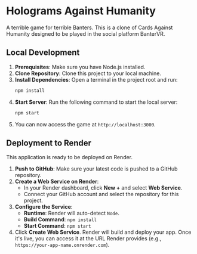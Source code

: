 Holograms Against Humanity
==========================

A terrible game for terrible Banters. This is a clone of Cards Against Humanity designed to be played in the social platform BanterVR.

## Local Development

1.  **Prerequisites**: Make sure you have Node.js installed.
2.  **Clone Repository**: Clone this project to your local machine.
3.  **Install Dependencies**: Open a terminal in the project root and run:
    ```bash
    npm install
    ```
4.  **Start Server**: Run the following command to start the local server:
    ```bash
    npm start
    ```
5.  You can now access the game at `http://localhost:3000`.

## Deployment to Render

This application is ready to be deployed on Render.

1.  **Push to GitHub**: Make sure your latest code is pushed to a GitHub repository.
2.  **Create a Web Service on Render**:
    *   In your Render dashboard, click **New +** and select **Web Service**.
    *   Connect your GitHub account and select the repository for this project.
3.  **Configure the Service**:
    *   **Runtime**: Render will auto-detect `Node`.
    *   **Build Command**: `npm install`
    *   **Start Command**: `npm start`
4.  Click **Create Web Service**. Render will build and deploy your app. Once it's live, you can access it at the URL Render provides (e.g., `https://your-app-name.onrender.com`).
